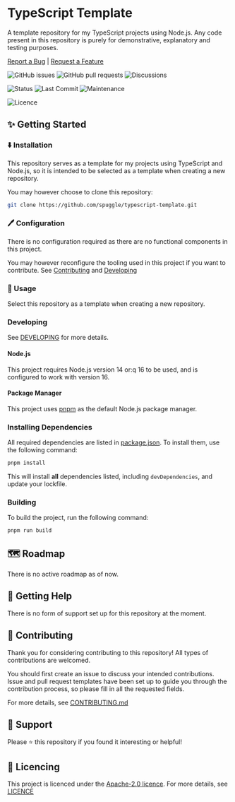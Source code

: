 # TypeScript Template
A template repository for my TypeScript projects using Node.js. Any code present in this repository is purely for demonstrative, explanatory and testing purposes.

<span align="center">[Report a Bug](/issues/new?assignees=&labels=Bug%2CInvestigation+required&template=bug_report.yml) | [Request a Feature](/issues/new?assignees=&labels=Type%3A+Feature&template=feature-suggestion.yml)</span>

![GitHub issues](https://img.shields.io/github/issues-raw/spuggle/typescript-template?style=for-the-badge) ![GitHub pull requests](https://img.shields.io/github/issues-pr-raw/spuggle/typescript-template?style=for-the-badge) ![Discussions](https://img.shields.io/github/discussions/spuggle/typescript-template?style=for-the-badge)

![Status](https://img.shields.io/github/workflow/status/spuggle/typescript-starter/testing/main?style=flat-square) ![Last Commit](https://img.shields.io/github/last-commit/spuggle/typescript-template/main?style=flat-square) ![Maintenance](https://img.shields.io/maintenance/yes/2021?style=flat-square)

![Licence](https://img.shields.io/badge/license-Apache%202.0-blue?style=flat-square)

## ✨ Getting Started

### ⬇️ Installation
This repository serves as a template for my projects using TypeScript and Node.js, so it is intended to be selected as a template when creating a new repository.

You may however choose to clone this repository:

```bash
git clone https://github.com/spuggle/typescript-template.git
```

### 🖊 Configuration
There is no configuration required as there are no functional components in this project.

You may however reconfigure the tooling used in this project if you want to contribute. See [Contributing](#-contributing) and [Developing](#developing)

### 🚀 Usage
Select this repository as a template when creating a new repository.

### Developing
See [DEVELOPING](.github/DEVELOPING.md) for more details.

#### Node.js
This project requires Node.js version 14 or:q
16 to be used, and is configured to work with version 16.

#### Package Manager
This project uses [pnpm](https://pnpm.io/) as the default Node.js package manager.


### Installing Dependencies
All required dependencies are listed in [package.json](package.json). To install them, use the following command:

```bash
pnpm install
```

This will install **all** dependencies listed, including `devDependencies`, and update your lockfile.

### Building
To build the project, run the following command:

```bash
pnpm run build
```

## 🗺 Roadmap
There is no active roadmap as of now.

## 👥 Getting Help
There is no form of support set up for this repository at the moment.

## 🤝 Contributing
Thank you for considering contributing to this repository! All types of contributions are welcomed.

You should first create an issue to discuss your intended contributions. Issue and pull request templates have been set up to guide you through the contribution process, so please fill in all the requested fields.

For more details, see [CONTRIBUTING.md](.github/CONTRIBUTING.md)

## 👣 Support
Please ⭐️ this repository if you found it interesting or helpful!

## 📝 Licencing
This project is licenced under the [Apache-2.0 licence](http://www.apache.org/licenses/LICENSE-2.0). For more details, see [LICENCE](LICENSE)
